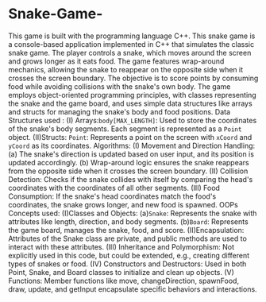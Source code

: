 # Snake-Game-
This game is built with the programming language C++.
This snake game is a console-based application implemented in C++ that simulates the classic snake game. The player controls a snake, which moves around the screen and grows longer as it eats food. The game features wrap-around mechanics, allowing the snake to reappear on the opposite side when it crosses the screen boundary. The objective is to score points by consuming food while avoiding collisions with the snake's own body. The game employs object-oriented programming principles, with classes representing the snake and the game board, and uses simple data structures like arrays and structs for managing the snake's body and food positions.
Data Structures used : 
(I) Arrays:`body[MAX_LENGTH]`: Used to store the coordinates of the snake's body segments. Each segment is represented as a `Point` object.
(II)Structs: `Point`: Represents a point on the screen with `xCoord` and `yCoord` as its coordinates.
Algorithms:
(I) Movement and Direction Handling: (a) The snake's direction is updated based on user input, and its position is updated accordingly.
                                    (b) Wrap-around logic ensures the snake reappears from the opposite side when it crosses the screen boundary.
(II) Collision Detection: Checks if the snake collides with itself by comparing the head's coordinates with the coordinates of all other segments.
(III) Food Consumption: If the snake's head coordinates match the food's coordinates, the snake grows longer, and new food is spawned.
OOPs Concepts used:
(I)Classes and Objects: (a)`Snake`: Represents the snake with attributes like length, direction, and body segments.
                        (b)`Board`: Represents the game board, manages the snake, food, and score.
(II)Encapsulation: Attributes of the Snake class are private, and public methods are used to interact with these attributes.
(III) Inheritance and Polymorphism: Not explicitly used in this code, but could be extended, e.g., creating different types of snakes or food.
(IV) Constructors and Destructors: Used in both Point, Snake, and Board classes to initialize and clean up objects.
(V) Functions: Member functions like move, changeDirection, spawnFood, draw, update, and getInput encapsulate specific behaviors and interactions.
